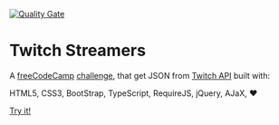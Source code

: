 [![Quality Gate](https://sonarcloud.io/api/project_badges/measure?project=TwitchStreamers&metric=alert_status)](https://sonarcloud.io/dashboard?id=TwitchStreamers)

# Twitch Streamers

A [freeCodeCamp](https://www.freecodecamp.com/) [challenge](https://www.freecodecamp.com/challenges/use-the-twitchtv-json-api), that get JSON from [Twitch API](https://dev.twitch.tv/docs/v5/reference/streams/#get-stream-by-user) built with:

HTML5, CSS3, BootStrap, TypeScript, RequireJS, jQuery, AJaX, &hearts;

[Try it!](https://moondas.github.io/TwitchStreamers/)
